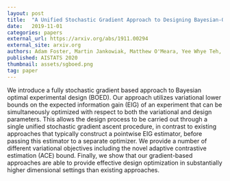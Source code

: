 ```yaml
---
layout: post
title:  "A Unified Stochastic Gradient Approach to Designing Bayesian-Optimal Experiments"
date:   2019-11-01
categories: papers
external_url: https://arxiv.org/abs/1911.00294
external_site: arxiv.org
authors: Adam Foster, Martin Jankowiak, Matthew O'Meara, Yee Whye Teh, Tom Rainforth
published: AISTATS 2020
thumbnail: assets/sgboed.png
tag: paper
---
```


We introduce a fully stochastic gradient based approach to Bayesian optimal experimental design (BOED). Our approach utilizes variational lower bounds on the expected information gain (EIG) of an experiment that can be simultaneously optimized with respect to both the variational and design parameters. This allows the design process to be carried out through a single unified stochastic gradient ascent procedure, in contrast to existing approaches that typically construct a pointwise EIG estimator, before passing this estimator to a separate optimizer. We provide a number of different variational objectives including the novel adaptive contrastive estimation (ACE) bound. Finally, we show that our gradient-based approaches are able to provide effective design optimization in substantially higher dimensional settings than existing approaches. 
